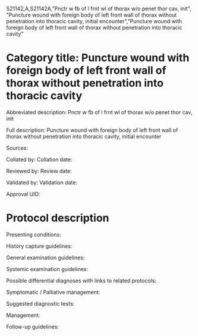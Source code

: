 S21142,A,S21142A,"Pnctr w fb of l frnt wl of thorax w/o penet thor cav, init", "Puncture wound with foreign body of left front wall of thorax without penetration into thoracic cavity, initial encounter","Puncture wound with foreign body of left front wall of thorax without penetration into thoracic cavity"
# Category title: Puncture wound with foreign body of left front wall of thorax without penetration into thoracic cavity

Abbreviated description: Pnctr w fb of l frnt wl of thorax w/o penet thor cav, init

Full description: Puncture wound with foreign body of left front wall of thorax without penetration into thoracic cavity, initial encounter

Sources:

Collated by:
Collation date:

Reviewed by:
Review date:

Validated by:
Validation date:

Approval UID:

# Protocol description

Presenting conditions:

History capture guidelines:

General examination guidelines:

Systemic examination guidelines:

Possible differential diagnoses with links to related protocols:

Symptomatic / Palliative management:

Suggested diagnostic tests:

Management:

Follow-up guidelines:
